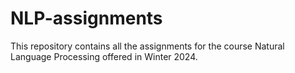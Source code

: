 # NLP-assignments

This repository contains all the assignments for the course Natural Language Processing offered in Winter 2024.
